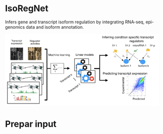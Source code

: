 # IsoRegNet



Infers gene and transcript isoform regulation by integrating RNA-seq, epi-genomics data and isoform annotation.


![myimage-alt-tag](https://github.com/CSBioAzim/IsoRegNet/blob/master/Pipeline.png.001.jpeg)


# Prepar input
